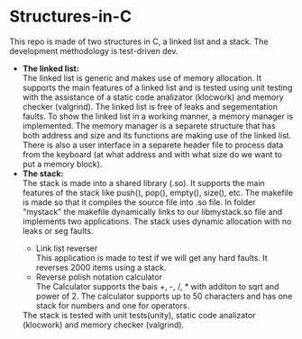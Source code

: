 # Structures-in-C

This repo is made of two structures in C, a linked list and a stack. The development methodology is test-driven dev.
<ul>
  <li><b>The linked list:</b></li>
    <t>The linked list is generic and makes use of memory allocation. It supports the main features of a linked list and is tested using unit testing with the assistance of a static code analizator (klocwork) and memory checker (valgrind). The linked list is free of leaks and segementation faults.</t>
  <t>To show the linked list in a working manner, a memory manager is implemented. The memory manager is a separete structure that has both address and size and its functions are making use of the linked list. There is also a user interface in a separete header file to process data from the keyboard (at what address and with what size do we want to put a memory block). </t>
  <li><b>The stack:</b></li>
    <t>The stack is made into a shared library (.so). It supports the main features of the stack like push(), pop(), empty(), size(), etc. The makefile is made so that it compiles the source file into .so file. In folder "mystack" the makefile dynamically links to our libmystack.so file and implements two applications. The stack uses dynamic allocation with no leaks or seg faults.
      <ul>
        <li>Link list reverser</li>
        <t>This application is made to test if we will get any hard faults. It reverses 2000 items using a stack.</t>
        <li>Reverse polish notation calculator</li>
        <t>The Calculator supports the bais +, -, /, * with additon to sqrt and power of 2. The calculator supports up to 50 characters and has one stack for numbers and one for operators. </t>
      </ul>
      <t>The stack is tested with unit tests(unity), static code analizator (klocwork) and memory checker (valgrind).</t>
      </ul>
